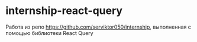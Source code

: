 # internship-react-query
Работа из репо https://github.com/serviktor050/internship, выполненная с помощью библиотеки React Query
